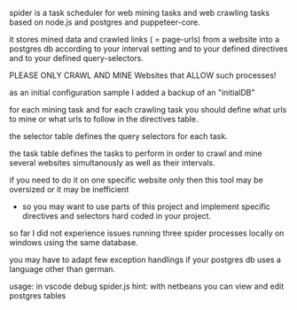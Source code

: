 

spider is a task scheduler for web mining tasks and web crawling tasks
based on node.js and postgres and puppeteer-core.

it stores mined data and crawled links ( = page-urls) from a website 
into a postgres db according to your interval setting and to your defined 
directives and to your defined query-selectors.

PLEASE ONLY CRAWL AND MINE Websites that ALLOW such processes!

as an initial configuration sample I added a backup of an "initialDB"

for each mining task and for each crawling task you should define
what urls to mine or what urls to follow in the directives table.

the selector table defines the query selectors for each task.

the task table defines the tasks to perform in order to crawl 
and mine several websites simultanously as well as their intervals.

if you need to do it on one specific website only then this
tool may be oversized or it may be inefficient
- so you may want to use parts of this project and implement 
specific directives and selectors hard coded in your project.

so far I did not experience issues running three
spider processes locally on windows using the same database.

you may have to adapt few exception handlings if your
postgres db uses a language other than german.

usage: in vscode debug spider.js
hint: with netbeans you can view and edit postgres tables

